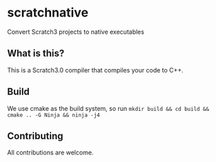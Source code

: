 # scratchnative
Convert Scratch3 projects to native executables

## What is this?
This is a Scratch3.0 compiler that compiles your code to C++.


## Build
We use cmake as the build system, so run `mkdir build && cd build && cmake .. -G Ninja && ninja -j4`

## Contributing
All contributions are welcome.
